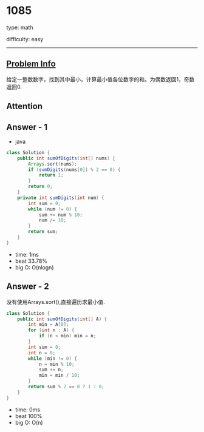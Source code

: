 
# 1085
type: math

difficulty: easy

---

## [Problem Info][problem_link]
给定一整数数字，找到其中最小，计算最小值各位数字的和。为偶数返回1，奇数返回0.

## Attention

## Answer - 1

- java

```java
class Solution {
    public int sumOfDigits(int[] nums) {
        Arrays.sort(nums);
        if (sumDigits(nums[0]) % 2 == 0) {
            return 1;
        }
        return 0;
    }
    private int sumDigits(int num) {
        int sum = 0;
        while (num != 0) {
            sum += num % 10;
            num /= 10;
        }
        return sum;
    }
}
```
- time: 1ms
- beat 33.78%
- big O: O(nlogn)

## Answer - 2
没有使用Arrays.sort(),直接遍历求最小值.

```java
class Solution {
    public int sumOfDigits(int[] A) {
        int min = A[0];
        for (int n : A) {
            if (n < min) min = n;
        }
        int sum = 0;
        int n = 0;
        while (min != 0) {
            n = min % 10;
            sum += n;
            min = min / 10;
        }
        return sum % 2 == 0 ? 1 : 0;
    }
}
```
- time: 0ms
- beat 100%
- big O: O(n)

[problem_link]: https://leetcode-cn.com/problems/sum-of-digits-in-the-minimum-number/

